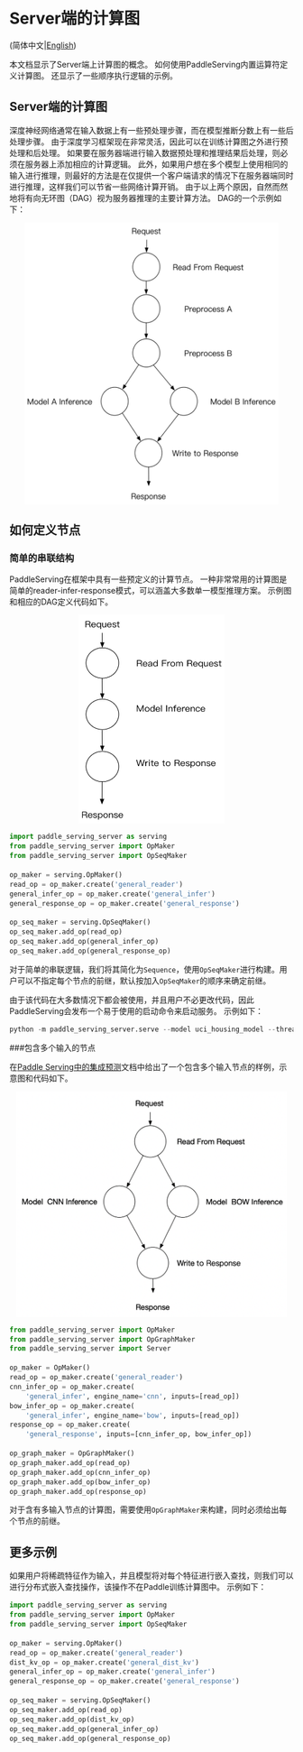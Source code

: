# Server端的计算图

(简体中文|[English](./SERVER_DAG.md))

本文档显示了Server端上计算图的概念。 如何使用PaddleServing内置运算符定义计算图。 还显示了一些顺序执行逻辑的示例。

## Server端的计算图

深度神经网络通常在输入数据上有一些预处理步骤，而在模型推断分数上有一些后处理步骤。 由于深度学习框架现在非常灵活，因此可以在训练计算图之外进行预处理和后处理。 如果要在服务器端进行输入数据预处理和推理结果后处理，则必须在服务器上添加相应的计算逻辑。 此外，如果用户想在多个模型上使用相同的输入进行推理，则最好的方法是在仅提供一个客户端请求的情况下在服务器端同时进行推理，这样我们可以节省一些网络计算开销。 由于以上两个原因，自然而然地将有向无环图（DAG）视为服务器推理的主要计算方法。 DAG的一个示例如下：

<center>
<img src='server_dag.png' width = "450" height = "500" align="middle"/>
</center>

## 如何定义节点

### 简单的串联结构

PaddleServing在框架中具有一些预定义的计算节点。 一种非常常用的计算图是简单的reader-infer-response模式，可以涵盖大多数单一模型推理方案。 示例图和相应的DAG定义代码如下。
<center>
<img src='simple_dag.png' width = "260" height = "370" align="middle"/>
</center>

``` python
import paddle_serving_server as serving
from paddle_serving_server import OpMaker
from paddle_serving_server import OpSeqMaker

op_maker = serving.OpMaker()
read_op = op_maker.create('general_reader')
general_infer_op = op_maker.create('general_infer')
general_response_op = op_maker.create('general_response')

op_seq_maker = serving.OpSeqMaker()
op_seq_maker.add_op(read_op)
op_seq_maker.add_op(general_infer_op)
op_seq_maker.add_op(general_response_op)
```

对于简单的串联逻辑，我们将其简化为`Sequence`，使用`OpSeqMaker`进行构建。用户可以不指定每个节点的前继，默认按加入`OpSeqMaker`的顺序来确定前继。

由于该代码在大多数情况下都会被使用，并且用户不必更改代码，因此PaddleServing会发布一个易于使用的启动命令来启动服务。 示例如下：

``` python
python -m paddle_serving_server.serve --model uci_housing_model --thread 10 --port 9292
```


###包含多个输入的节点

在[Paddle Serving中的集成预测](MODEL_ENSEMBLE_IN_PADDLE_SERVING_CN.md)文档中给出了一个包含多个输入节点的样例，示意图和代码如下。

<center>
<img src='complex_dag.png' width = "480" height = "400" align="middle"/>
</center>

```python
from paddle_serving_server import OpMaker
from paddle_serving_server import OpGraphMaker
from paddle_serving_server import Server

op_maker = OpMaker()
read_op = op_maker.create('general_reader')
cnn_infer_op = op_maker.create(
    'general_infer', engine_name='cnn', inputs=[read_op])
bow_infer_op = op_maker.create(
    'general_infer', engine_name='bow', inputs=[read_op])
response_op = op_maker.create(
    'general_response', inputs=[cnn_infer_op, bow_infer_op])

op_graph_maker = OpGraphMaker()
op_graph_maker.add_op(read_op)
op_graph_maker.add_op(cnn_infer_op)
op_graph_maker.add_op(bow_infer_op)
op_graph_maker.add_op(response_op)
```

对于含有多输入节点的计算图，需要使用`OpGraphMaker`来构建，同时必须给出每个节点的前继。

## 更多示例

如果用户将稀疏特征作为输入，并且模型将对每个特征进行嵌入查找，则我们可以进行分布式嵌入查找操作，该操作不在Paddle训练计算图中。 示例如下：

``` python
import paddle_serving_server as serving
from paddle_serving_server import OpMaker
from paddle_serving_server import OpSeqMaker

op_maker = serving.OpMaker()
read_op = op_maker.create('general_reader')
dist_kv_op = op_maker.create('general_dist_kv')
general_infer_op = op_maker.create('general_infer')
general_response_op = op_maker.create('general_response')

op_seq_maker = serving.OpSeqMaker()
op_seq_maker.add_op(read_op)
op_seq_maker.add_op(dist_kv_op)
op_seq_maker.add_op(general_infer_op)
op_seq_maker.add_op(general_response_op)
```
